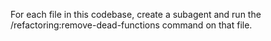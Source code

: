 For each file in this codebase, create a subagent and run the /refactoring:remove-dead-functions command on that file.

